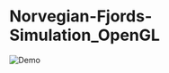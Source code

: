 # Norvegian-Fjords-Simulation_OpenGL

![Demo](https://github.com/Microsoft/vscode-chrome-debug/blob/master/images/demo.gif?raw=true)

